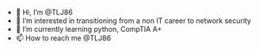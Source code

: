 - 👋 Hi, I’m @TLJ86
- 👀 I’m interested in transitioning from a non IT career to network security
- 🌱 I’m currently learning python, CompTIA A+
- 📫 How to reach me @TLJ86

<!---
TLJ86/TLJ86 is a ✨ special ✨ repository because its `README.md` (this file) appears on your GitHub profile.
You can click the Preview link to take a look at your changes.
--->
